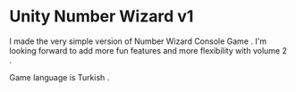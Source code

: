 # Unity Number Wizard v1

I made the very simple version of Number Wizard Console Game . I'm looking forward to add more fun features and more flexibility with volume 2 . 

Game language is Turkish .
